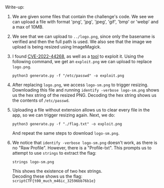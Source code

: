 Write-up:

1. We are given some files that contain the challenge's code. We see we can upload a file with format
'png', 'jpg', 'jpeg', 'gif', 'bmp' or 'webp' and a max of 10MB.

2. We see that we can upload to `../logo.png`, since only the basename is verified and
then the full path is used. We also see that the image we upload is being resized 
using ImageMagick.

3. I found [CVE-2022-44268](https://hackerone.com/reports/1858574), as well as a
[tool](https://github.com/Sybil-Scan/imagemagick-lfi-poc) to exploit it.
Using the following command, we get an `exploit.png` we can upload to replace `logo.png`. <br>

    `python3 generate.py -f "/etc/passwd" -o exploit.png`

4. After replacing `logo.png`, we access `logo-sm.png` to trigger resizing. Downloading
this file and running `identify -verbose logo-sm.png` shows us the hex string of the resized PNG.
Decoding the hex string shows us the contents of `/etc/passwd`.

5. Uploading a file without extension allows us to clear every file in the app, so we can
trigger resizing again. Next, we do:

    `python3 generate.py -f "./flag.txt" -o exploit.png`

    And repeat the same steps to download `logo-sm.png`.

6. We notice that `identify -verbose logo-sm.png` doesn't work, as there is no
"Raw Profile". However, there is a "Profile-txt". This prompts us to attempt to
use `strings` to extract the flag:

    `strings logo-sm.png`

    This shows the existence of two hex strings. <br>
    Decoding these shows us the flag: `scriptCTF{t00_much_m46ic_32596bb76b1e}`